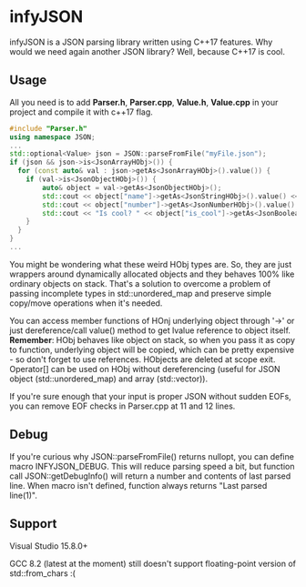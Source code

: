 # infyJSON
infyJSON is a JSON parsing library written using C++17 features. Why would we need again another JSON library? Well, because C++17 is cool.
## Usage

All you need is to add **Parser.h**, **Parser.cpp**, **Value.h**, **Value.cpp** in your project and compile it with c++17 flag.
```cpp
#include "Parser.h"
using namespace JSON;
...
std::optional<Value> json = JSON::parseFromFile("myFile.json");  
if (json && json->is<JsonArrayHObj>()) {
  for (const auto& val : json->getAs<JsonArrayHObj>().value()) {
  	if (val->is<JsonObjectHObj>()) {
  		auto& object = val->getAs<JsonObjectHObj>();
  		std::cout << object["name"]->getAs<JsonStringHObj>().value() << '\n';
  		std::cout << object["number"]->getAs<JsonNumberHObj>().value() << '\n';
  		std::cout << "Is cool? " << object["is_cool"]->getAs<JsonBooleanHObj>().value() << '\n';
  	}
  }
}
...
```
You might be wondering what these weird HObj types are. So, they are just wrappers around dynamically allocated objects and they behaves 100% like ordinary objects on stack. That's a solution to overcome a problem of passing incomplete types in std::unordered_map and preserve simple copy/move operations when it's needed.

You can access member functions of HOnj underlying object through '->' or just dereference/call value() method to get lvalue reference to object itself. **Remember**: HObj behaves like object on stack, so when you pass it as copy to function, underlying object will be copied, which can be pretty expensive - so don't forget to use references. HObjects are deleted at scope exit.
Operator[] can be used on HObj without dereferencing (useful for JSON object (std::unordered_map) and array (std::vector)).

If you're sure enough that your input is proper JSON without sudden EOFs, you can remove EOF checks in Parser.cpp at 11 and 12 lines.

## Debug

If you're curious why JSON::parseFromFile() returns nullopt, you can define macro INFYJSON_DEBUG. This will reduce parsing speed a bit, but function call JSON::getDebugInfo() will return a number and contents of last parsed line. When macro isn't defined, function always returns "Last parsed line(1)".

## Support
Visual Studio 15.8.0+

GCC 8.2 (latest at the moment) still doesn't support floating-point version of std::from_chars :(
